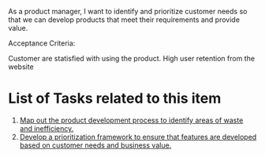 As a product manager, I want to identify and prioritize customer needs so that we can develop products that meet their requirements and provide value.

Acceptance Criteria:

Customer are statisfied with using the product. High user retention from the website

# List of Tasks related to this item

1) [Map out the product development process to identify areas of waste and inefficiency.](https://github.com/jnarlyv/mywebclass-agile-docs/blob/projectmod/documentation/templates/theme/initiatives/epics/stories/tasks/lean1-1.md)
2) [Develop a prioritization framework to ensure that features are developed based on customer needs and business value.](https://github.com/jnarlyv/mywebclass-agile-docs/blob/projectmod/documentation/templates/theme/initiatives/epics/stories/tasks/lean1-2.md)
